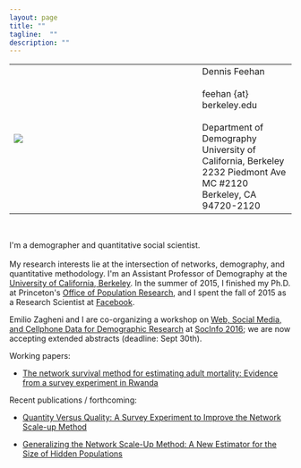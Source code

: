 ```yaml
---
layout: page
title: ""
tagline:  ""
description: ""  
---
```


<table width="100%">
<tr>
   <td> 
   <div style="width:300px;">
   <img src="{{ BASE_PATH }}/assets/images/picture-from-mcr.JPG">
   </div>
   </td>
   <td>
   &nbsp;
   </td>
   <td style="vertical-align:middle">
   Dennis Feehan<br>
   <br>
   feehan {at} berkeley.edu<br>
   <br>
   Department of Demography<br>
   University of California, Berkeley<br>
   2232 Piedmont Ave<br>
   MC #2120<br>
   Berkeley, CA 94720-2120<br>
   </td>
</tr>
</table>

<br>

I'm a demographer and quantitative social scientist. <br>
<br>
My research interests lie at the intersection of networks, demography, and
quantitative methodology.
I'm an Assistant Professor of Demography at the
<a href="http://www.demog.berkeley.edu">University of California, Berkeley</a>.
In the summer of 2015, I finished my Ph.D. at Princeton's
<a href="http://opr.princeton.edu">Office of Population Research</a>, and
I spent the fall of 2015 as a Research Scientist at 
<a href="http://www.facebook.com/data">Facebook</a>.

Emilio Zagheni and I are co-organizing a workshop on 
[Web, Social Media, and Cellphone Data for Demographic Research](http://projects.demog.berkeley.edu/socinfo2016/) at [SocInfo 2016](http://usa2016.socinfo.eu/); we are now accepting extended abstracts
(deadline: Sept 30th).

Working papers:

* [The network survival method for estimating adult mortality: Evidence from a survey experiment in Rwanda](http://arxiv.org/abs/1603.08588)

Recent publications / forthcoming:

* [Quantity Versus Quality: A Survey Experiment to Improve the Network Scale-up Method](http://aje.oxfordjournals.org/content/early/2016/03/24/aje.kwv287.abstract?keytype=ref&ijkey=CL6F1KyZXTbe2sq)

* [Generalizing the Network Scale-Up Method: A New Estimator for the Size of Hidden Populations](http://arxiv.org/abs/1404.4009)
